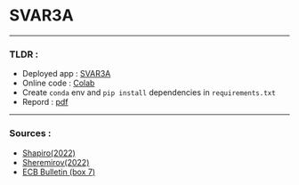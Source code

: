 # SVAR3A

---

### TLDR :

* Deployed app : [SVAR3A](https://pierrerlld-svar3a-mainstreamlit-app-qy5le2.streamlit.app/)
* Online code : [Colab](https://colab.research.google.com/drive/1R9Zd2tNL-X9Sup5v9i578EBx9vH_7_jL#scrollTo=g3Q5NZXjrgGp)
* Create `conda` env and `pip install` dependencies in `requirements.txt`
* Repord : [pdf](https://github.com/PierreRlld/SVAR3A/blob/main/notes/main.pdf)

---

### Sources :

* [Shapiro(2022)](https://drive.google.com/file/d/1V-4nZikSTcfL4jZQLtwjEOLEiDDSluKD/view)
* [Sheremirov(2022)](https://www.bostonfed.org/publications/current-policy-perspectives/2022/are-the-demand-and-supply-channels-of-inflation-persistent.aspx)
* [ECB Bulletin (box 7)](https://www.ecb.europa.eu/pub/economic-bulletin/html/eb202207.en.html)